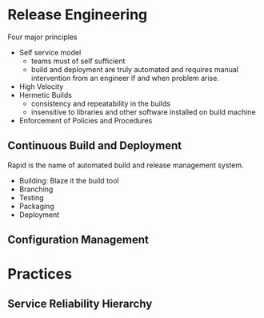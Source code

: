 # Release Engineering

Four major principles

- Self service model
  - teams must of self sufficient
  - build and deployment are truly automated and requires manual intervention from an engineer if and when problem arise.
- High Velocity
- Hermetic Builds
  - consistency and repeatability in the builds
  - insensitive to libraries and other software installed on build machine
- Enforcement of Policies and Procedures

## Continuous Build and Deployment

Rapid is the name of automated build and release management system.

- Building: Blaze it the build tool
- Branching
- Testing
- Packaging
- Deployment

## Configuration Management


# Practices

## Service Reliability Hierarchy


